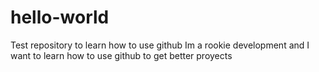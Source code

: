 # hello-world
Test repository to learn how to use github
Im a rookie development and I want to learn how to use github to get better proyects 
